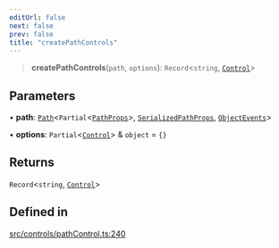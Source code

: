 ```yaml
---
editUrl: false
next: false
prev: false
title: "createPathControls"
---
```


> **createPathControls**(`path`, `options`): `Record`\<`string`, [`Control`](/api/classes/control/)\>

## Parameters

• **path**: [`Path`](/api/classes/path/)\<`Partial`\<[`PathProps`](/api/interfaces/pathprops/)\>, [`SerializedPathProps`](/api/interfaces/serializedpathprops/), [`ObjectEvents`](/api/interfaces/objectevents/)\>

• **options**: `Partial`\<[`Control`](/api/classes/control/)\> & `object` = `{}`

## Returns

`Record`\<`string`, [`Control`](/api/classes/control/)\>

## Defined in

[src/controls/pathControl.ts:240](https://github.com/fabricjs/fabric.js/blob/8748628df7e9de00ba77413bfc3ad9e9fe9d4f30/src/controls/pathControl.ts#L240)
